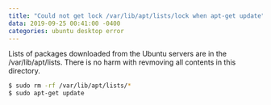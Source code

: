 ```yaml
---
title: "Could not get lock /var/lib/apt/lists/lock when apt-get update"
data: 2019-09-25 00:41:00 -0400
categories: ubuntu desktop error
---
```


Lists of packages downloaded from the Ubuntu servers are  in the /var/lib/apt/lists.
There is no harm with revmoving all contents in this directory.

```bash
$ sudo rm -rf /var/lib/apt/lists/*
$ sudo apt-get update
```
